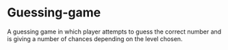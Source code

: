 # Guessing-game

A guessing game in which player attempts to guess the correct number and is giving a number of chances depending on the level chosen.
